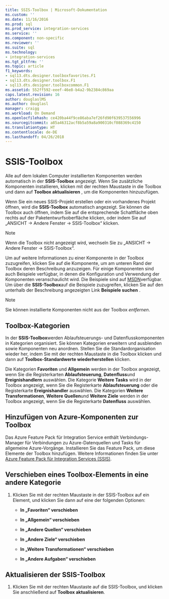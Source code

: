 ```yaml
---
title: SSIS-Toolbox | Microsoft-Dokumentation
ms.custom: ''
ms.date: 11/16/2016
ms.prod: sql
ms.prod_service: integration-services
ms.service: ''
ms.component: non-specific
ms.reviewer: ''
ms.suite: sql
ms.technology:
- integration-services
ms.tgt_pltfrm: ''
ms.topic: article
f1_keywords:
- sql13.dts.designer.toolboxfavorites.F1
- sql13.dts.designer.toolbox.F1
- sql13.dts.designer.toolboxcommon.F1
ms.assetid: 552ff592-eeef-46e8-b4a2-9b2384c869aa
caps.latest.revision: 16
author: douglaslMS
ms.author: douglasl
manager: craigg
ms.workload: On Demand
ms.openlocfilehash: ce420ba44f9ce86aba7ef26fd90f639537556996
ms.sourcegitcommit: a85a46312acf8b5a59a8a900310cf088369c4150
ms.translationtype: HT
ms.contentlocale: de-DE
ms.lasthandoff: 04/26/2018
---
```

# <a name="ssis-toolbox"></a>SSIS-Toolbox
  Alle auf dem lokalen Computer installierten Komponenten werden automatisch in der **SSIS-Toolbox** angezeigt. Wenn Sie zusätzliche Komponenten installieren, klicken mit der rechten Maustaste in die Toolbox und dann auf **Toolbox aktualisieren** , um die Komponenten hinzuzufügen.  
 
 Wenn Sie ein neues SSIS-Projekt erstellen oder ein vorhandenes Projekt öffnen, wird die **SSIS-Toolbox** automatisch angezeigt. Sie können die Toolbox auch öffnen, indem Sie auf die entsprechende Schaltfläche oben rechts auf der Paketentwurfsoberfläche klicken, oder indem Sie auf „ANSICHT -> Andere Fenster -> SSIS-Toolbox“ klicken.
 
 > [!NOTE]
> Wenn die Toolbox nicht angezeigt wird, wechseln Sie zu „ANSICHT -> Andere Fenster -> SSIS-Toolbox“.
 
Um auf weitere Informationen zu einer Komponente in der Toolbox zuzugreifen, klicken Sie auf die Komponente, um am unteren Rand der Toolbox deren Beschreibung anzuzeigen. Für einige Komponenten sind auch Beispiele verfügbar, in denen die Konfiguration und Verwendung der Komponenten veranschaulicht wird. Die Beispiele sind auf [MSDN](http://go.microsoft.com/fwlink/?LinkId=259189)verfügbar. Um über die **SSIS-Toolbox**auf die Beispiele zuzugreifen, klicken Sie auf den unterhalb der Beschreibung angezeigten Link **Beispiele suchen** .  
  
> [!NOTE]
> Sie können installierte Komponenten nicht aus der Toolbox *entfernen*.  

## <a name="toolbox-categories"></a>Toolbox-Kategorien
 In der **SSIS-Toolbox**werden Ablaufsteuerungs- und Datenflusskomponenten in Kategorien organisiert.  Sie können Kategorien erweitern und ausblenden sowie Komponenten neu anordnen.  Stellen Sie die Standardorganisation wieder her, indem Sie mit der rechten Maustaste in die Toolbox klicken und dann auf **Toolbox-Standardwerte wiederherstellen** klicken.  
  
 Die Kategorien **Favoriten** und **Allgemein** werden in der Toolbox angezeigt, wenn Sie die Registerkarten **Ablaufsteuerung**, **Datenfluss**und **Ereignishandlern** auswählen. Die Kategorie **Weitere Tasks** wird in der Toolbox angezeigt, wenn Sie die Registerkarte **Ablaufsteuerung** oder die Registerkarte **Ereignishandler** auswählen. Die Kategorien **Weitere Transformationen**, **Weitere Quellen**und **Weitere Ziele** werden in der Toolbox angezeigt, wenn Sie die Registerkarte **Datenfluss** auswählen.  

 ## <a name="add-azure-components-to-the-toolbox"></a>Hinzufügen von Azure-Komponenten zur Toolbox  
 Das Azure Feature Pack für Integration Service enthält Verbindungs-Manager für Verbindungen zu Azure-Datenquellen und Tasks für allgemeine Azure-Vorgänge. Installieren Sie das Feature Pack, um diese Elemente der Toolbox hinzufügen. Weitere Informationen finden Sie unter [Azure Feature Pack für Integration Services &#40;SSIS&#41;](../integration-services/azure-feature-pack-for-integration-services-ssis.md).  

## <a name="move-a-toolbox-item-to-another-category"></a>Verschieben eines Toolbox-Elements in eine andere Kategorie  
  
1.  Klicken Sie mit der rechten Maustaste in der SSIS-Toolbox auf ein Element, und klicken Sie dann auf eine der folgenden Optionen:  
  
    -   **In „Favoriten“ verschieben**  
  
    -   **In „Allgemein“ verschieben**  
  
    -   **In „Andere Quellen“ verschieben**  
  
    -   **In „Andere Ziele“ verschieben**  
  
    -   **In „Weitere Transformationen“ verschieben**  
  
    -   **In „Andere Aufgaben“ verschieben**  
  
## <a name="refresh-the-ssis-toolbox"></a>Aktualisieren der SSIS-Toolbox  
  
1.  Klicken Sie mit der rechten Maustaste auf die SSIS-Toolbox, und klicken Sie anschließend auf **Toolbox aktualisieren**.  

